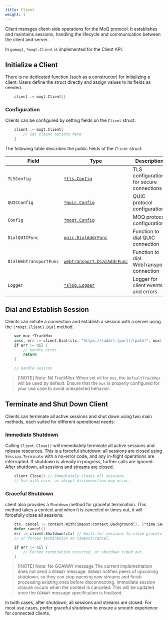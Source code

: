 ```yaml
---
title: Client
weight: 1
---
```


Client manages client-side operations for the MoQ protocol. It establishes and maintains sessions, handling the lifecycle and communication between the client and server.

In `gomoqt`, `*moqt.Client` is implemented for the Client API.

## Initialize a Client

There is no dedicated function (such as a constructor) for initializing a client.
Users define the struct directly and assign values to its fields as needed.

```go
    client := moqt.Client{}
```

### Configuration

Clients can be configured by setting fields on the `Client` struct.

```go
	client := moqt.Client{
		// Set client options here
	}
```

The following table describes the public fields of the `Client` struct:

| Field                  | Type                        | Description                                 |
|------------------------|-----------------------------|---------------------------------------------|
| `TLSConfig`            | [`*tls.Config`](https://pkg.go.dev/crypto/tls#Config) | TLS configuration for secure connections    |
| `QUICConfig`           | [`*quic.Config`](https://pkg.go.dev/github.com/OkutaniDaichi0106/gomoqt/quic#Config)              | QUIC protocol configuration                 |
| `Config`               | [`*moqt.Config`](https://pkg.go.dev/github.com/OkutaniDaichi0106/gomoqt/moqt#Config)                   | MOQ protocol configuration                  |
| `DialQUICFunc`         | [`quic.DialAddrFunc`](https://pkg.go.dev/github.com/OkutaniDaichi0106/gomoqt/quic#DialAddrFunc)         | Function to dial QUIC connection            |
| `DialWebTransportFunc` | [`webtransport.DialAddrFunc`](https://pkg.go.dev/github.com/OkutaniDaichi0106/gomoqt/webtransport#DialAddrFunc) | Function to dial WebTransport connection    |
| `Logger`               | [`*slog.Logger`](https://pkg.go.dev/log/slog#Logger)              | Logger for client events and errors         |

## Dial and Establish Session

Clients can initiate a connection and establish a session with a server using the `(*moqt.Client).Dial` method.

```go
	var mux *TrackMux
	sess, err := client.Dial(ctx, "https://[addr]:[port]/[path]", mux)
	if err != nil {
		// Handle error
		return
	}

	// Handle session
```

> [!NOTE] Note: Nil TrackMux
> When set nil for `mux`, the `DefaultTrackMux` will be used by default.
> Ensure that the `mux` is properly configured for your use case to avoid unexpected behavior.

## Terminate and Shut Down Client

Clients can terminate all active sessions and shut down using two main methods, each suited for different operational needs:

### Immediate Shutdown

Calling `Client.Close()` will immediately terminate all active sessions and release resources. This is a forceful shutdown: all sessions are closed using `Session.Terminate` with a no-error code, and any in-flight operations are interrupted. If shutdown is already in progress, further calls are ignored. After shutdown, all sessions and streams are closed.

```go
	client.Close() // Immediately closes all sessions.
	// Use with care, as abrupt disconnection may occur.
```

### Graceful Shutdown

client also provides a `Shutdown` method for graceful termination.
This method takes a context and when it is canceled or times out, it will forcefully close all sessions.

```go
	ctx, cancel := context.WithTimeout(context.Background(), 5*time.Second)
	defer cancel()
	err := client.Shutdown(ctx) // Waits for sessions to close gracefully,
	// or forces termination on timeout/cancel.

	if err != nil {
		// Forced termination occurred, or shutdown timed out.
	}
```

> [!NOTE] Note: No GOAWAY message
> The current implementation does not send a `GOAWAY` message. `GOAWAY` notifies peers of upcoming shutdown, so they can stop opening new streams and finish processing existing ones before disconnecting. Immediate session closure occurs when the context is canceled. This will be updated once the `GOAWAY` message specification is finalized.

In both cases, after shutdown, all sessions and streams are closed. For most use cases, prefer graceful shutdown to ensure a smooth experience for connected clients.